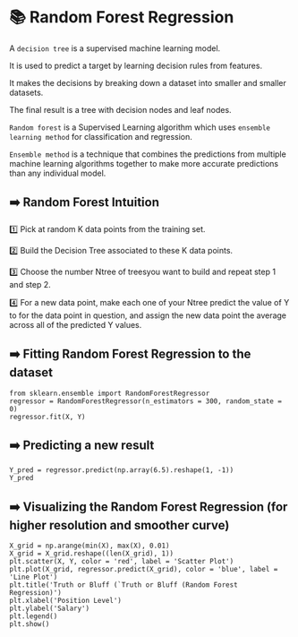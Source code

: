 # :books: Random Forest Regression

A `decision tree` is a supervised machine learning model.

It is used to predict a target by learning decision rules from features.

It makes the decisions by breaking down a dataset into smaller and smaller datasets.

The final result is a tree with decision nodes and leaf nodes.

`Random forest` is a Supervised Learning algorithm which uses `ensemble learning method` for classification and regression.

`Ensemble method` is a technique that combines the predictions from multiple machine learning algorithms together to make more accurate predictions than any individual model.

## :arrow_right: Random Forest Intuition

:one: Pick at random K data points from the training set.

:two: Build the Decision Tree associated to these K data points.

:three: Choose the number Ntree of treesyou want to build and repeat step 1 and step 2.

:four: For a new data point, make each one of your Ntree predict the value of Y to for the data point in question, and assign the new data point the average across all of the predicted Y values.




## :arrow_right: Fitting Random Forest Regression to the dataset

```
from sklearn.ensemble import RandomForestRegressor
regressor = RandomForestRegressor(n_estimators = 300, random_state = 0)
regressor.fit(X, Y)
```

## :arrow_right: Predicting a new result
```
Y_pred = regressor.predict(np.array(6.5).reshape(1, -1))
Y_pred
```

## :arrow_right: Visualizing the Random Forest Regression (for higher resolution and smoother curve)
```
X_grid = np.arange(min(X), max(X), 0.01)
X_grid = X_grid.reshape((len(X_grid), 1))
plt.scatter(X, Y, color = 'red', label = 'Scatter Plot')
plt.plot(X_grid, regressor.predict(X_grid), color = 'blue', label = 'Line Plot')
plt.title('Truth or Bluff (`Truth or Bluff (Random Forest Regression)')
plt.xlabel('Position Level')
plt.ylabel('Salary')
plt.legend()
plt.show()
```
